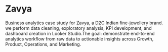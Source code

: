 # Zavya
Business analytics case study for Zavya, a D2C Indian fine-jewellery brand.  we perform data cleaning, exploratory analysis, KPI development, and dashboard creation in Looker Studio.The goal: demonstrate end-to-end analytics workflow from raw data to actionable insights across Growth, Product, Operations, and Marketing.
